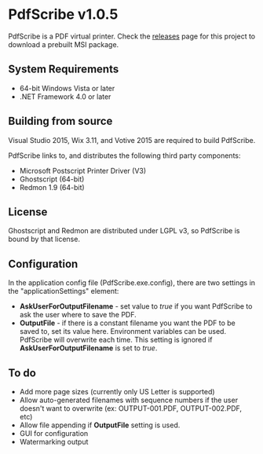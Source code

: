 # PdfScribe v1.0.5PdfScribe is a PDF virtual printer. Check the [releases](https://github.com/stchan/PdfScribe/releases) page for this project to download a prebuilt MSI package.## System Requirements* 64-bit Windows Vista or later* .NET Framework 4.0 or later## Building from sourceVisual Studio 2015, Wix 3.11, and Votive 2015 are required to build PdfScribe.PdfScribe links to, and distributes the following third party components:* Microsoft Postscript Printer Driver (V3)* Ghostscript (64-bit)* Redmon 1.9 (64-bit)## LicenseGhostscript and Redmon are distributed under LGPL v3, so PdfScribe is bound by that license.## Configuration In the application config file (PdfScribe.exe.config), there are two settings in the "applicationSettings" element:* ****AskUserForOutputFilename**** - set value to *true* if you want PdfScribe to ask the user where to save the PDF.* ****OutputFile**** - if there is a constant filename you want the PDF to be saved to, set its value here. Environment variables can be used. PdfScribe will overwrite each time. This setting is ignored if  **AskUserForOutputFilename** is set to *true*. ## To do* Add more page sizes (currently only US Letter is supported)* Allow auto-generated filenames with sequence numbers if the user doesn't want to overwrite (ex: OUTPUT-001.PDF, OUTPUT-002.PDF, etc)* Allow file appending if **OutputFile** setting is used.* GUI for configuration* Watermarking output 